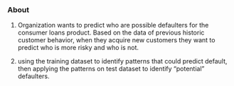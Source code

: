 ### About
 1) Organization wants to predict who are possible defaulters for the consumer loans product. Based
on the data of previous historic customer behavior, when they acquire new customers they want to predict who is more risky and who is not.

2) using the training dataset to identify patterns that could predict default, then applying the patterns on test dataset to identify “potential” defaulters.
